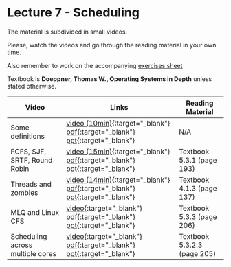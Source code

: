 # Lecture 7 - Scheduling

The material is subdivided in small videos.

Please, watch the videos and go through the reading material in your own time.

Also remember to work on the accompanying [exercises sheet](../exercises/EXERCISES7.html)

Textbook is **Doeppner, Thomas W., Operating Systems in Depth** unless stated otherwise.

| Video                   | Links                     |        Reading Material                                                                                                                                                                                      |
|-------------------------|---------------------------|----------------------------------------------------------------------------------------------------------------------------------------------------------------------------------------------|
| Some definitions | [video (10min)](https://web.microsoftstream.com/video/fb9d9f92-4bf3-4d8d-994c-d77202d9a9f7){:target="_blank"}  [pdf](){:target="_blank"}  [ppt](){:target="_blank"}  | N/A |
| FCFS, SJF, SRTF, Round Robin | [video (15min)](https://web.microsoftstream.com/video/2b8742a4-247e-4a65-814b-a04d87972f17){:target="_blank"}  [pdf](){:target="_blank"}  [ppt](){:target="_blank"}  | Textbook 5.3.1 (page 193) |
| Threads and zombies | [video (14min)](https://web.microsoftstream.com/video/91a8a610-804f-4dcc-ac72-10a0ffe2f96c){:target="_blank"}  [pdf](){:target="_blank"}  [ppt](){:target="_blank"}  | Textbook 4.1.3 (page 137) |
| MLQ and Linux CFS | [video](){:target="_blank"}  [pdf](){:target="_blank"}  [ppt](){:target="_blank"}  | Textbook 5.3.3 (page 206) |
| Scheduling across multiple cores | [video](){:target="_blank"}  [pdf](){:target="_blank"}  [ppt](){:target="_blank"}  | Textbook 5.3.2.3 (page 205) |

